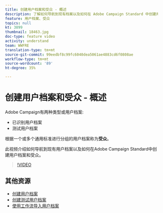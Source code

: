 ```yaml
---
title: 创建用户档案和受众 - 概述
description: 了解如何导航到现有档案以及如何在 Adobe Campaign Standard 中创建用户档案和受众。
feature: 用户档案、受众
topics: null
kt: 3899
thumbnail: 18463.jpg
doc-type: feature video
activity: understand
team: WWFRE
translation-type: tm+mt
source-git-commit: 99eedbf8c99fc6040dea5061ae4883cd6f0808ae
workflow-type: tm+mt
source-wordcount: '89'
ht-degree: 35%

---
```



# 创建用户档案和受众 - 概述

Adobe Campaign有两种类型或用户档案:

* 已识别用户档案
* 测试用户档案

根据一个或多个通用标准进行分组的用户档案称为&#x200B;**受众**。

此视频介绍如何导航到现有用户档案以及如何在Adobe Campaign Standard中创建用户档案和受众。

>[!VIDEO](https://video.tv.adobe.com/v/18463/?quality=12)

## 其他资源

* [创建用户档案](/help/profiles-and-audiences/creating-a-profile.md)
* [创建测试用户档案](/help/profiles-and-audiences/test-profiles.md)
* [使用工作流导入用户档案](/help/managing-processes-and-data/importing-profiles.md)

